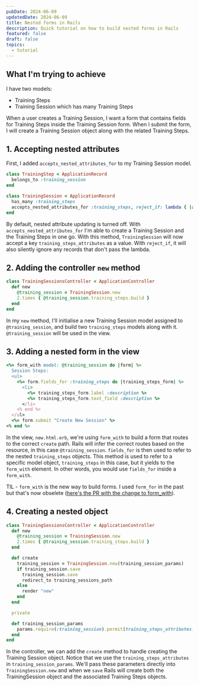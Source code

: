 ```yaml
---
pubDate: 2024-06-09
updatedDate: 2024-06-09
title: Nested forms in Rails
description: Quick tutorial on how to build nested forms in Rails
featured: false
draft: false
topics:
  - tutorial
---
```

## What I'm trying to achieve

I have two models:
- Training Steps
- Training Session which has many Training Steps

When a user creates a Training Session, I want a form that contains fields for Training Steps inside the Training Session form. When I submit the form, I will create a Training Session object along with the related Training Steps.

## 1. Accepting nested attributes

First, I added `accepts_nested_attributes_for` to my Training Session model.

```ruby
class TrainingStep < ApplicationRecord
  belongs_to :training_session
end

class TrainingSession < ApplicationRecord
  has_many :training_steps
  accepts_nested_attributes_for :training_steps, reject_if: lambda { |attributes| attributes['description'].blank? }
end
```

By default, nested attribute updating is turned off. With `accepts_nested_attributes_for` I'm able to create a Training Session and the Training Steps in one go. With this method, `TrainingSession` will now accept a key `training_steps_attributes` as a value. With `reject_if`,  it will also silently ignore any records that don't pass the lambda.

## 2. Adding the controller `new` method

```ruby
class TrainingSessionsController < ApplicationController
  def new
    @training_session = TrainingSession.new
    2.times { @training_session.training_steps.build }
  end
end
```

In my `new` method, I'll initialise a new Training Session model assigned to `@training_session`, and build two `training_steps` models along with it. `@training_session` will be used in the view.

## 3. Adding a nested form in the view

```ruby
<%= form_with model: @training_session do |form| %>
  Session Steps:
  <ul>
    <%= form.fields_for :training_steps do |training_steps_form| %>
      <li>
        <%= training_steps_form.label :description %>
        <%= training_steps_form.text_field :description %>
      </li>
    <% end %>
  </ul>
  <%= form.submit "Create New Session" %>
<% end %>
```

In the view, `new.html.erb`, we're using `form_with` to build a form that routes to the correct `create` path. Rails will infer the correct routes based on the resource, in this case `@training_session`. `fields_for` is then used to refer to the nested `training_steps` objects. This method is used to refer to a specific model object, `training_steps` in this case, but it yields to the `form_with` element. In other words, you would use `fields_for` inside a `form_with`.

TIL - `form_with` is the new way to build forms. I used `form_for` in the past but that's now obselete ([here's the PR with the change to form_with](https://github.com/rails/rails/pull/26976)).
## 4. Creating a nested object

```ruby
class TrainingSessionsController < ApplicationController
  def new
    @training_session = TrainingSession.new
    2.times { @training_session.training_steps.build }
  end

  def create
    training_session = TrainingSession.new(training_session_params)
    if training_session.save
      training_session.save
      redirect_to training_sessions_path
    else
      render "new"
    end
  end

  private

  def training_session_params
    params.require(:training_session).permit(training_steps_attributes: [:id, :description])
  end
end
```

In the controller, we can add the `create` method to handle creating the Training Session object. Notice that we use the `training_steps_attributes` in `training_session_params`. We'll pass these parameters directly into `TrainingSession.new` and when we `save` Rails will create both the TrainingSession object and the associated Training Steps objects.